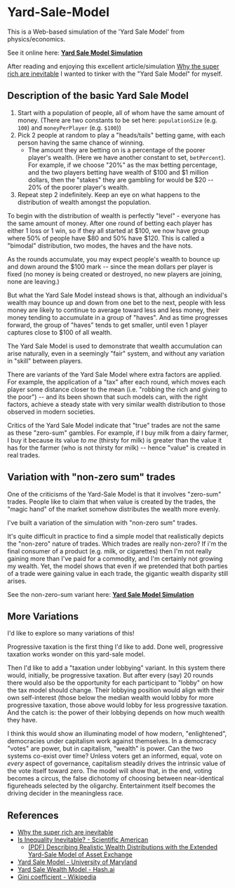 # Yard-Sale-Model

This is a Web-based simulation of the 'Yard Sale Model' from physics/economics.

See it online here: **[Yard Sale Model Simulation](https://secretgeek.github.io/yard-sale/)**

After reading and enjoying this excellent article/simulation [Why the super rich are inevitable](https://pudding.cool/2022/12/yard-sale/) I wanted to tinker with the "Yard Sale Model" for myself.

## Description of the basic Yard Sale Model

1. Start with a population of people, all of whom have the same amount of money. (There are two constants to be set here: `populationSize` (e.g. `100`) and `moneyPerPlayer` (e.g. `$100`))
2. Pick 2 people at random to play a "heads/tails" betting game, with each person having the same chance of winning.
    - The amount they are betting on is a percentage of the poorer player's wealth. (Here we have another constant to set, `betPercent`). For example, if we choose "20%" as the max betting percentage, and the two players betting have wealth of $100 and $1 million dollars, then the "stakes" they are gambling for would be $20 -- 20% of the poorer player's wealth.
3. Repeat step 2 indefinitely. Keep an eye on what happens to the distribution of wealth amongst the population.

To begin with the distribution of wealth is perfectly "level" - everyone has the same amount of money. After one round of betting each player has either 1 loss or 1 win, so if they all started at $100, we now have  group where 50% of people have $80 and 50% have $120. This is called a "bimodal" distribution, two modes, the haves and the have nots.

As the rounds accumulate, you may expect people's wealth to bounce up and down around the $100 mark -- since the mean dollars per player is fixed (no money is being created or destroyed, no new players are joining, none are leaving.)

But what the Yard Sale Model instead shows is that, although an individual's wealth may bounce up and down from one bet to the next, people with less money are likely to continue to average toward less and less money, their money tending to accumulate in a group of "haves". And as time progresses forward, the group of "haves" tends to get smaller, until even 1 player captures close to $100 of all wealth.

The Yard Sale Model is used to demonstrate that wealth accumulation can arise naturally, even in a seemingly "fair" system, and without any variation in "skill" between players.

There are variants of the Yard Sale Model where extra factors are applied. For example, the application of a "tax" after each round, which moves each player some distance closer to the mean (i.e. "robbing the rich and giving to the poor") -- and its been shown that such models can, with the right factors, achieve a steady state with very similar wealth distribution to those observed in modern societies.

Critics of the Yard Sale Model indicate that "true" trades are not the same as these "zero-sum" gambles. For example, if I buy milk from a dairy farmer, I buy it because its value *to me* (thirsty for milk) is greater than the value it has for the farmer (who is not thirsty for milk) -- hence "value" is created in real trades.

## Variation with "non-zero sum" trades

One of the criticisms of the Yard-Sale Model is that it involves "zero-sum" trades. People like to claim that when value is created by the trades, the "magic hand" of the market somehow distributes the wealth more evenly.

I've built a variation of the simulation with "non-zero sum" trades.

It's quite difficult in practice to find a simple model that realistically depicts the "non-zero" nature of trades. Which trades are really non-zero? If i'm the final consumer of a product (e.g. milk, or cigarettes) then I'm not really gaining more than I've paid for a commodity, and I'm certainly not growing my wealth. Yet, the model shows that even if we pretended that both parties of a trade were gaining value in each trade, the gigantic wealth disparity still arises.

See the non-zero-sum variant here: **[Yard Sale Model Simulation](https://secretgeek.github.io/yard-sale/nonzero/)**


## More Variations

I'd like to explore so many variations of this!

Progressive taxation is the first thing I'd like to add. Done well, progressive taxation works wonder on this yard-sale model.

Then I'd like to add a "taxation under lobbying" variant. In this system there would, initially, be progressive taxation. But after every (say) 20 rounds there would also be the opportunity for each participant to "lobby" on how the tax model should change. Their lobbying position would align with their own self-interest (those below the median wealth would lobby for more progressive taxation, those above would lobby for less progressive taxation. And the catch is: the power of their lobbying depends on how much wealth they have.

I think this would show an illuminating model of how modern, "enlightened", democracies under capitalism work against themselves. In a democracy "votes" are power, but in capitalism, "wealth" is power. Can the two systems co-exist over time? Unless voters get an informed, equal, vote on *every* aspect of governance, capitalism steadily drives the intrinsic value of the vote itself toward zero. The model will show that, in the end, voting becomes a circus, the false dichotomy of choosing between near-identical figureheads selected by the oligarchy. Entertainment itself becomes the driving decider in the meaningless race.


## References

- [Why the super rich are inevitable](https://pudding.cool/2022/12/yard-sale/)
- [Is Inequality Inevitable? - Scientific American](https://www.scientificamerican.com/article/is-inequality-inevitable/)
  - [(PDF) Describing Realistic Wealth Distributions with the Extended Yard-Sale Model of Asset Exchange](https://www.researchgate.net/publication/301876072_Describing_Realistic_Wealth_Distributions_with_the_Extended_Yard-Sale_Model_of_Asset_Exchange)
- [Yard Sale Model - University of Maryland](http://www.physics.umd.edu/hep/drew/math_general/yard_sale.html)
- [Yard Sale Wealth Model - Hash.ai](https://hash.ai/@eadan/yard-sale-wealth-model)
- [Gini coefficient - Wikipedia](https://en.wikipedia.org/wiki/Gini_coefficient)
